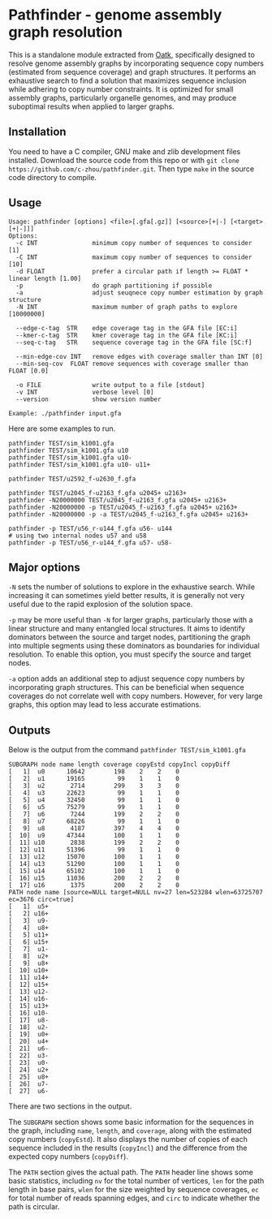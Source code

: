 # Pathfinder - genome assembly graph resolution

This is a standalone module extracted from [Oatk](https://github.com/c-zhou/oatk), specifically designed to 
resolve genome assembly graphs by incorporating sequence copy numbers (estimated from sequence coverage) and 
graph structures. It performs an exhaustive search to find a solution that maximizes sequence inclusion while 
adhering to copy number constraints. It is optimized for small assembly graphs, particularly organelle genomes, 
and may produce suboptimal results when applied to larger graphs.

## Installation

You need to have a C compiler, GNU make and zlib development files installed. Download the source code from 
this repo or with `git clone https://github.com/c-zhou/pathfinder.git`. Then type `make` in the source code 
directory to compile.

## Usage

```
Usage: pathfinder [options] <file>[.gfa[.gz]] [<source>[+|-] [<target>[+|-]]]
Options:
  -c INT               minimum copy number of sequences to consider [1]
  -C INT               maximum copy number of sequences to consider [10]
  -d FLOAT             prefer a circular path if length >= FLOAT * linear length [1.00]
  -p                   do graph partitioning if possible
  -a                   adjust seuqnece copy number estimation by graph structure
  -N INT               maximum number of graph paths to explore [10000000]
 
  --edge-c-tag  STR    edge coverage tag in the GFA file [EC:i] 
  --kmer-c-tag  STR    kmer coverage tag in the GFA file [KC:i] 
  --seq-c-tag   STR    sequence coverage tag in the GFA file [SC:f]
 
  --min-edge-cov INT   remove edges with coverage smaller than INT [0]
  --min-seq-cov  FLOAT remove sequences with coverage smaller than FLOAT [0.0]

  -o FILE              write output to a file [stdout]
  -v INT               verbose level [0]
  --version            show version number

Example: ./pathfinder input.gfa
```

Here are some examples to run.

```
pathfinder TEST/sim_k1001.gfa
pathfinder TEST/sim_k1001.gfa u10
pathfinder TEST/sim_k1001.gfa u10-
pathfinder TEST/sim_k1001.gfa u10- u11+

pathfinder TEST/u2592_f-u2630_f.gfa

pathfinder TEST/u2045_f-u2163_f.gfa u2045+ u2163+
pathfinder -N20000000 TEST/u2045_f-u2163_f.gfa u2045+ u2163+
pathfinder -N20000000 -p TEST/u2045_f-u2163_f.gfa u2045+ u2163+
pathfinder -N20000000 -p -a TEST/u2045_f-u2163_f.gfa u2045+ u2163+

pathfinder -p TEST/u56_r-u144_f.gfa u56- u144
# using two internal nodes u57 and u58
pathfinder -p TEST/u56_r-u144_f.gfa u57- u58-
```

## Major options

`-N` sets the number of solutions to explore in the exhaustive search. While increasing it can sometimes yield 
better results, it is generally not very useful due to the rapid explosion of the solution space.

`-p` may be more useful than `-N` for larger graphs, particularly those with a linear structure and many 
entangled local structures. It aims to identify dominators between the source and target nodes, partitioning 
the graph into multiple segments using these dominators as boundaries for individual resolution. To enable 
this option, you must specify the source and target nodes.

`-a` option adds an additional step to adjust sequence copy numbers by incorporating graph structures. This 
can be beneficial when sequence coverages do not correlate well with copy numbers. However, for very large graphs, 
this option may lead to less accurate estimations.

## Outputs

Below is the output from the command `pathfinder TEST/sim_k1001.gfa`

```
SUBGRAPH node name length coverage copyEstd copyIncl copyDiff
[   1]  u0      10642        198    2    2    0
[   2]  u1      19165         99    1    1    0
[   3]  u2       2714        299    3    3    0
[   4]  u3      22623         99    1    1    0
[   5]  u4      32450         99    1    1    0
[   6]  u5      75279         99    1    1    0
[   7]  u6       7244        199    2    2    0
[   8]  u7      68226         99    1    1    0
[   9]  u8       4187        397    4    4    0
[  10]  u9      47344        100    1    1    0
[  11] u10       2838        199    2    2    0
[  12] u11      51396         99    1    1    0
[  13] u12      15070        100    1    1    0
[  14] u13      51290        100    1    1    0
[  15] u14      65102        100    1    1    0
[  16] u15      11036        200    2    2    0
[  17] u16       1375        200    2    2    0
PATH node name [source=NULL target=NULL nv=27 len=523284 wlen=63725707 ec=3676 circ=true]
[   1]  u5+
[   2] u16+
[   3]  u9-
[   4]  u8+
[   5] u11+
[   6] u15+
[   7]  u1-
[   8]  u2+
[   9]  u8+
[  10] u10+
[  11] u14+
[  12] u15+
[  13] u12-
[  14] u16-
[  15] u13+
[  16] u10-
[  17]  u8-
[  18]  u2-
[  19]  u0+
[  20]  u4+
[  21]  u6-
[  22]  u3-
[  23]  u0-
[  24]  u2+
[  25]  u8+
[  26]  u7-
[  27]  u6-
```

There are two sections in the output.

The `SUBGRAPH` section shows some basic information for the sequences in the graph, including `name`, `length`, and 
`coverage`, along with the estimated copy numbers (`copyEstd`). It also displays the number of copies of each sequence 
included in the results (`copyIncl`) and the difference from the expected copy numbers (`copyDiff`).

The `PATH` section gives the actual path. The `PATH` header line shows some basic statistics, including `nv` for 
the total number of vertices, `len` for the path length in base pairs, `wlen` for the size weighted by sequence 
coverages, `ec` for total number of reads spanning edges, and `circ` to indicate whether the path is circular.
